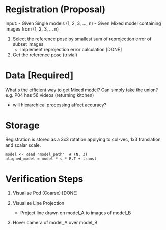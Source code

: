 # Registration (Proposal)
Input: 
    - Given Single models (1, 2, 3, ..., n)
    - Given Mixed model containing images from (1, 2, 3, ... n)

1. Select the reference pose by smallest sum of reprojection error of subset images
    - Implement reprojection error calculation [DONE]
2. Get the reference pose (trivial)

# Data [Required]
What's the efficient way to get Mixed model? Can simply take the union? e.g. P04 has 56 videos (returning kitchen)
- will hierarchical processing affect accuracy?

# Storage
Registration is stored as a 3x3 rotation applying to col-vec, 1x3 translation and scalar scale.
```
model <- Read "model_path"  # (N, 3)
aligned_model = model * s * R.T + transl
```

# Verification Steps

1. Visualise Pcd (Coarse) [DONE]

2. Visualise Line Projection
    - Project line drawn on model_A to images of model_B

3. Hover camera of model_A over model_B